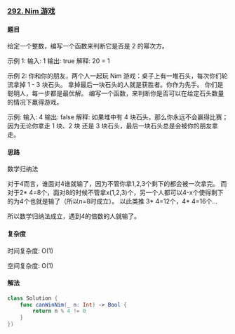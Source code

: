 ### [292. Nim 游戏](https://leetcode-cn.com/problems/nim-game/)

#### 题目

给定一个整数，编写一个函数来判断它是否是 2 的幂次方。

示例 1:
输入: 1
输出: true
解释: 20 = 1

示例 2:
你和你的朋友，两个人一起玩 Nim 游戏：桌子上有一堆石头，每次你们轮流拿掉 1 - 3 块石头。 拿掉最后一块石头的人就是获胜者。你作为先手。
你们是聪明人，每一步都是最优解。 编写一个函数，来判断你是否可以在给定石头数量的情况下赢得游戏。

示例:
输入: 4
输出: false
解释: 如果堆中有 4 块石头，那么你永远不会赢得比赛；
因为无论你拿走 1 块、2 块 还是 3 块石头，最后一块石头总是会被你的朋友拿走。
#### 思路

数学归纳法

对于4而言，谁面对4谁就输了，因为不管你拿1,2,3个剩下的都会被一次拿完。
而对于2* 4=8个，面对8的时候不管拿x(1,2,3)个，另一个人都可以4-x个使得剩下的为4个也就是输了（所以n=8时成立）。
以此类推 3* 4=12个，4* 4=16个...

所以数学归纳法成立，遇到4的倍数的人就输了。

#### 复杂度

时间复杂度: O(1)

空间复杂度: O(1)

#### 解法

```swift
class Solution {
    func canWinNim(_ n: Int) -> Bool {
        return n % 4 != 0
    }
})
```